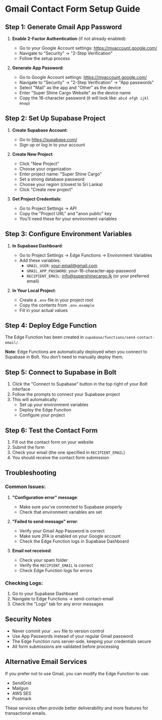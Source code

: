 # Gmail Contact Form Setup Guide

## Step 1: Generate Gmail App Password

1. **Enable 2-Factor Authentication** (if not already enabled):
   - Go to your Google Account settings: https://myaccount.google.com/
   - Navigate to "Security" → "2-Step Verification"
   - Follow the setup process

2. **Generate App Password**:
   - Go to Google Account settings: https://myaccount.google.com/
   - Navigate to "Security" → "2-Step Verification" → "App passwords"
   - Select "Mail" as the app and "Other" as the device
   - Enter "Super Shine Cargo Website" as the device name
   - Copy the 16-character password (it will look like: `abcd efgh ijkl mnop`)

## Step 2: Set Up Supabase Project

1. **Create Supabase Account**:
   - Go to https://supabase.com/
   - Sign up or log in to your account

2. **Create New Project**:
   - Click "New Project"
   - Choose your organization
   - Enter project name: "Super Shine Cargo"
   - Set a strong database password
   - Choose your region (closest to Sri Lanka)
   - Click "Create new project"

3. **Get Project Credentials**:
   - Go to Project Settings → API
   - Copy the "Project URL" and "anon public" key
   - You'll need these for your environment variables

## Step 3: Configure Environment Variables

1. **In Supabase Dashboard**:
   - Go to Project Settings → Edge Functions → Environment Variables
   - Add these variables:
     - `GMAIL_USER`: your-email@gmail.com
     - `GMAIL_APP_PASSWORD`: your-16-character-app-password
     - `RECIPIENT_EMAIL`: info@supershinecargo.lk (or your preferred email)

2. **In Your Local Project**:
   - Create a `.env` file in your project root
   - Copy the contents from `.env.example`
   - Fill in your actual values

## Step 4: Deploy Edge Function

The Edge Function has been created in `supabase/functions/send-contact-email/`. 

**Note**: Edge Functions are automatically deployed when you connect to Supabase in Bolt. You don't need to manually deploy them.

## Step 5: Connect to Supabase in Bolt

1. Click the "Connect to Supabase" button in the top right of your Bolt interface
2. Follow the prompts to connect your Supabase project
3. This will automatically:
   - Set up your environment variables
   - Deploy the Edge Function
   - Configure your project

## Step 6: Test the Contact Form

1. Fill out the contact form on your website
2. Submit the form
3. Check your email (the one specified in `RECIPIENT_EMAIL`)
4. You should receive the contact form submission

## Troubleshooting

### Common Issues:

1. **"Configuration error" message**:
   - Make sure you've connected to Supabase properly
   - Check that environment variables are set

2. **"Failed to send message" error**:
   - Verify your Gmail App Password is correct
   - Make sure 2FA is enabled on your Google account
   - Check the Edge Function logs in Supabase Dashboard

3. **Email not received**:
   - Check your spam folder
   - Verify the `RECIPIENT_EMAIL` is correct
   - Check Edge Function logs for errors

### Checking Logs:

1. Go to your Supabase Dashboard
2. Navigate to Edge Functions → send-contact-email
3. Check the "Logs" tab for any error messages

## Security Notes

- Never commit your `.env` file to version control
- Use App Passwords instead of your regular Gmail password
- The Edge Function runs server-side, keeping your credentials secure
- All form submissions are validated before processing

## Alternative Email Services

If you prefer not to use Gmail, you can modify the Edge Function to use:
- SendGrid
- Mailgun
- AWS SES
- Postmark

These services often provide better deliverability and more features for transactional emails.